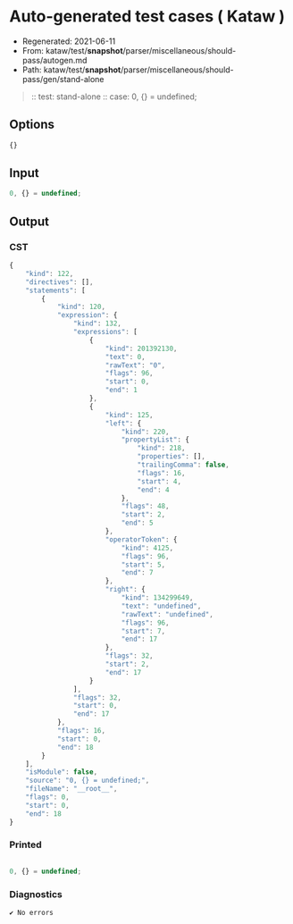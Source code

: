 # Auto-generated test cases ( Kataw )
- Regenerated: 2021-06-11
- From: kataw/test/__snapshot__/parser/miscellaneous/should-pass/autogen.md
- Path: kataw/test/__snapshot__/parser/miscellaneous/should-pass/gen/stand-alone
> :: test: stand-alone
> :: case: 0, {} = undefined;
## Options

`````js
{}
`````
## Input

`````js
0, {} = undefined;
`````
## Output

### CST

```javascript
{
    "kind": 122,
    "directives": [],
    "statements": [
        {
            "kind": 120,
            "expression": {
                "kind": 132,
                "expressions": [
                    {
                        "kind": 201392130,
                        "text": 0,
                        "rawText": "0",
                        "flags": 96,
                        "start": 0,
                        "end": 1
                    },
                    {
                        "kind": 125,
                        "left": {
                            "kind": 220,
                            "propertyList": {
                                "kind": 218,
                                "properties": [],
                                "trailingComma": false,
                                "flags": 16,
                                "start": 4,
                                "end": 4
                            },
                            "flags": 48,
                            "start": 2,
                            "end": 5
                        },
                        "operatorToken": {
                            "kind": 4125,
                            "flags": 96,
                            "start": 5,
                            "end": 7
                        },
                        "right": {
                            "kind": 134299649,
                            "text": "undefined",
                            "rawText": "undefined",
                            "flags": 96,
                            "start": 7,
                            "end": 17
                        },
                        "flags": 32,
                        "start": 2,
                        "end": 17
                    }
                ],
                "flags": 32,
                "start": 0,
                "end": 17
            },
            "flags": 16,
            "start": 0,
            "end": 18
        }
    ],
    "isModule": false,
    "source": "0, {} = undefined;",
    "fileName": "__root__",
    "flags": 0,
    "start": 0,
    "end": 18
}
```

### Printed

```javascript

0, {} = undefined;
```

### Diagnostics

```javascript
✔ No errors
```


